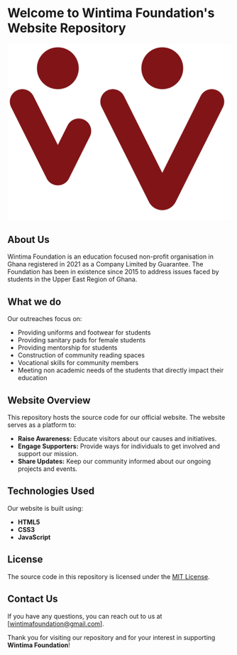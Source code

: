 # Welcome to Wintima Foundation's Website Repository
![NGO Logo](./images/logo.png)
## About Us
Wintima Foundation is an education focused non-profit organisation in Ghana registered in 2021 as a Company Limited by Guarantee. The Foundation has been in existence since 2015 to address issues faced by students in the Upper East Region of Ghana.

## What we do
Our outreaches focus on: 
- Providing uniforms and footwear for students
- Providing sanitary pads for female students
- Providing mentorship for students
- Construction of community reading spaces
- Vocational skills for community members 
- Meeting non academic needs of the students that directly impact their education


## Website Overview
This repository hosts the source code for our official website. The website serves as a platform to:

- **Raise Awareness:** Educate visitors about our causes and initiatives.
- **Engage Supporters:** Provide ways for individuals to get involved and support our mission.
- **Share Updates:** Keep our community informed about our ongoing projects and events.

## Technologies Used
Our website is built using:
- **HTML5**
- **CSS3**
- **JavaScript**

## License
The source code in this repository is licensed under the [MIT License](./LICENSE).

## Contact Us
If you have any questions, you can reach out to us at [wintimafoundation@gmail.com].

Thank you for visiting our repository and for your interest in supporting **Wintima Foundation**!
